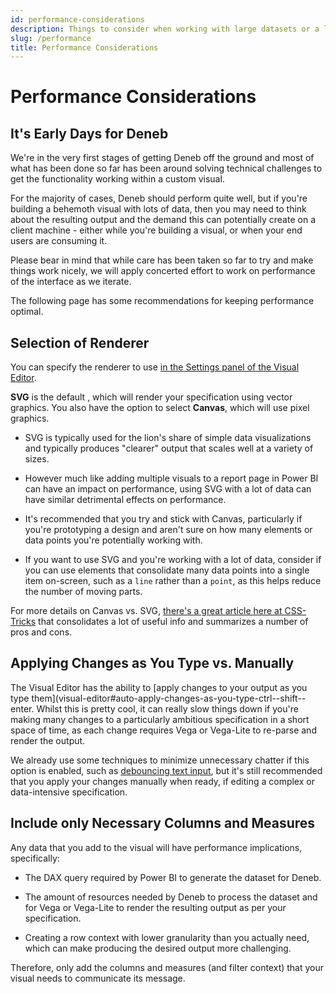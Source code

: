 ```yaml
---
id: performance-considerations
description: Things to consider when working with large datasets or a large quantity of marks
slug: /performance
title: Performance Considerations
---
```


# Performance Considerations

## It's Early Days for Deneb

We're in the very first stages of getting Deneb off the ground and most of what has been done so far has been around solving technical challenges to get the functionality working within a custom visual.

For the majority of cases, Deneb should perform quite well, but if you're building a behemoth visual with lots of data, then you may need to think about the resulting output and the demand this can potentially create on a client machine - either while you're building a visual, or when your end users are consuming it.

Please bear in mind that while care has been taken so far to try and make things work nicely, we will apply concerted effort to work on performance of the interface as we iterate.

The following page has some recommendations for keeping performance optimal.

## Selection of Renderer

You can specify the renderer to use [in the Settings panel of the Visual Editor](visual-editor#settings-pane).

**SVG** is the default , which will render your specification using vector graphics. You also have the option to select **Canvas**, which will use pixel graphics.

- SVG is typically used for the lion's share of simple data visualizations and typically produces "clearer" output that scales well at a variety of sizes.

- However much like adding multiple visuals to a report page in Power BI can have an impact on performance, using SVG with a lot of data can have similar detrimental effects on performance.

- It's recommended that you try and stick with Canvas, particularly if you're prototyping a design and aren't sure on how many elements or data points you're potentially working with.

- If you want to use SVG and you're working with a lot of data, consider if you can use elements that consolidate many data points into a single item on-screen, such as a `line` rather than a `point`, as this helps reduce the number of moving parts.

For more details on Canvas vs. SVG, [there's a great article here at CSS-Tricks](https://css-tricks.com/when-to-use-svg-vs-when-to-use-canvas) that consolidates a lot of useful info and summarizes a number of pros and cons.

## Applying Changes as You Type vs. Manually

The Visual Editor has the ability to [apply changes to your output as you type them](visual-editor#auto-apply-changes-as-you-type-ctrl--shift--enter. Whilst this is pretty cool, it can really slow things down if you're making many changes to a particularly ambitious specification in a short space of time, as each change requires Vega or Vega-Lite to re-parse and render the output.

We already use some techniques to minimize unnecessary chatter if this option is enabled, such as [debouncing text input](https://css-tricks.com/debouncing-throttling-explained-examples/), but it's still recommended that you apply your changes manually when ready, if editing a complex or data-intensive specification.

## Include only Necessary Columns and Measures

Any data that you add to the visual will have performance implications, specifically:

- The DAX query required by Power BI to generate the dataset for Deneb.

- The amount of resources needed by Deneb to process the dataset and for Vega or Vega-Lite to render the resulting output as per your specification.

- Creating a row context with lower granularity than you actually need, which can make producing the desired output more challenging.

Therefore, only add the columns and measures (and filter context) that your visual needs to communicate its message.
